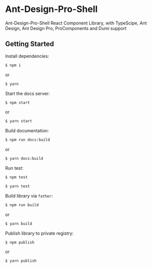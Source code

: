 # Ant-Design-Pro-Shell

Ant-Design-Pro-Shell React Component Library, with TypeScipe, Ant Design, Ant Design Pro, ProComponents and Dumi support

## Getting Started

Install dependencies:

```bash
$ npm i
```
or
```bash
$ yarn
```

Start the docs server:

```bash
$ npm start
```
or
```bash
$ yarn start
```

Build documentation:

```bash
$ npm run docs:build
```
or
```bash
$ yarn docs:build
```

Run test:

```bash
$ npm test
```
```bash
$ yarn test
```

Build library via `father`:

```bash
$ npm run build
```
or
```bash
$ yarn build
```

Publish library to private registry:
```bash
$ npm publish
```
or
```bash
$ yarn publish
```
